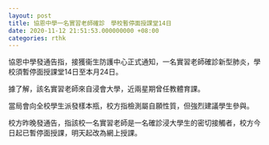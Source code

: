 ```yaml
---
layout: post
title: 協恩中學一名實習老師確診　學校暫停面授課堂14日
date: 2020-11-12 21:51:53.000000000 +08:00
categories: rthk
---
```


協恩中學發通告指，接獲衞生防護中心正式通知，一名實習老師確診新型肺炎，學校須暫停面授課堂14日至本月24日。

據了解，該名實習老師來自浸會大學，近兩星期曾任教體育課。

當局會向全校學生派發樣本瓶，校方指檢測屬自願性質，但強烈建議學生參與。

校方昨晚發通告，指該校一名實習老師是一名確診浸大學生的密切接觸者，校方今日起已暫停面授課，明天起改為網上授課。
